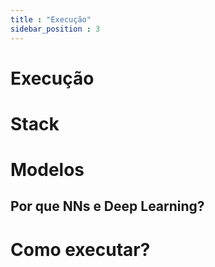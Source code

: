 ```yaml
---
title : "Execução"
sidebar_position : 3
---
```


# Execução

# Stack

# Modelos

## Por que NNs e Deep Learning?

# Como executar?

